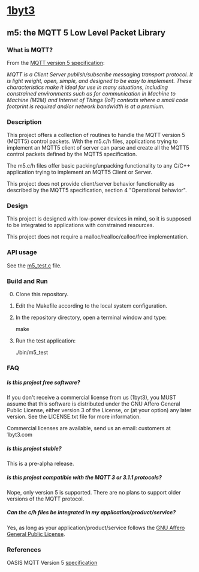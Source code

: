 # [1byt3](http://1byt3.com)

## m5: the MQTT 5 Low Level Packet Library

### What is MQTT?

From the [MQTT version 5 specification](http://docs.oasis-open.org/mqtt/mqtt/v5.0/):

*MQTT is a Client Server publish/subscribe messaging transport protocol.
It is light weight, open, simple, and designed to be easy to implement.
These characteristics make it ideal for use in many situations, including
constrained environments such as for communication in Machine to Machine
(M2M) and Internet of Things (IoT) contexts where a small code footprint
is required and/or network bandwidth is at a premium.*

### Description

This project offers a collection of routines to handle the MQTT version 5
(MQTT5) control packets. With the m5.c/h files, applications trying to implement
an MQTT5 client of server can parse and create all the MQTT5 control packets
defined by the MQTT5 specification.

The m5.c/h files offer basic packing/unpacking functionality to
any C/C++ application trying to implement an MQTT5 Client or Server.

This project does not provide client/server behavior functionality
as described by the MQTT5 specification, section 4 "Operational behavior".

### Design

This project is designed with low-power devices in mind, so it is supposed
to be integrated to applications with constrained resources.

This project does not require a malloc/realloc/calloc/free implementation.

### API usage

See the [m5_test.c](src/m5_test.c) file.

### Build and Run

0. Clone this repository.
1. Edit the Makefile according to the local system configuration.
2. In the repository directory, open a terminal window and type:

    make
3. Run the test application:

    ./bin/m5_test

### FAQ

##### Is this project free software?

If you don't receive a commercial license from us (1byt3), you MUST assume that
this software is distributed under the GNU Affero General Public License,
either version 3 of the License, or (at your option) any later version.
See the LICENSE.txt file for more information.

Commercial licenses are available, send us an email: customers at 1byt3.com

##### Is this project stable?

This is a pre-alpha release.

##### Is this project compatible with the MQTT 3 or 3.1.1 protocols?

Nope, only version 5 is supported. There are no plans to support older versions
of the MQTT protocol.

##### Can the c/h files be integrated in my application/product/service?

Yes, as long as your application/product/service follows the
[GNU Affero General Public License](https://www.gnu.org/licenses/agpl-3.0.en.html).

### References

OASIS MQTT Version 5 [specification](http://docs.oasis-open.org/mqtt/mqtt/v5.0/)
